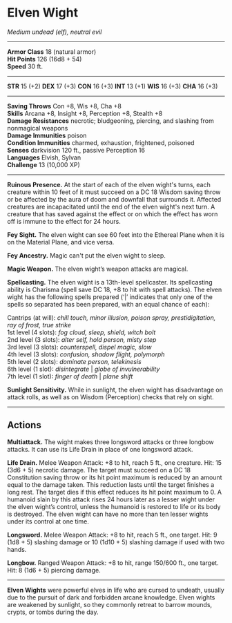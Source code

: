 # Elven Wight

_Medium undead (elf), neutral evil_

---

**Armor Class** 18 (natural armor)  
**Hit Points** 126 (16d8 + 54)  
**Speed** 30 ft.  

---

**STR** 15 (+2) **DEX** 17 (+3) **CON** 16 (+3) **INT** 13 (+1) **WIS** 16 (+3) **CHA** 16 (+3)

---

**Saving Throws** Con +8, Wis +8, Cha +8  
**Skills** Arcana +8, Insight +8, Perception +8, Stealth +8  
**Damage Resistances** necrotic; bludgeoning, piercing, and slashing from nonmagical weapons  
**Damage Immunities** poison  
**Condition Immunities** charmed, exhaustion, frightened, poisoned  
**Senses** darkvision 120 ft., passive Perception 16  
**Languages** Elvish, Sylvan  
**Challenge** 13 (10,000 XP)  

---

**Ruinous Presence.** At the start of each of the elven wight's turns, each creature within 10 feet of it must succeed on a DC 18 Wisdom saving throw or be affected by the aura of doom and downfall that surrounds it. Affected creatures are incapacitated until the end of the elven wight's next turn. A creature that has saved against the effect or on which the effect has worn off is immune to the effect for 24 hours.

**Fey Sight.** The elven wight can see 60 feet into the Ethereal Plane when it is on the Material Plane, and vice versa.

**Fey Ancestry.** Magic can't put the elven wight to sleep.

**Magic Weapon.** The elven wight’s weapon attacks are magical.

**Spellcasting.** The elven wight is a 13th-level spellcaster. Its spellcasting ability is Charisma (spell save DC 18, +8 to hit with spell attacks). The elven wight has the following spells prepared (‘|’ indicates that only one of the spells so separated has been prepared, with an equal chance of each):

Cantrips (at will): _chill touch, minor illusion, poison spray, prestidigitation, ray of frost, true strike_  
1st level (4 slots): _fog cloud, sleep, shield, witch bolt_  
2nd level (3 slots): _alter self, hold person, misty step_  
3rd level (3 slots): _counterspell, dispel magic, slow_  
4th level (3 slots): _confusion, shadow flight, polymorph_  
5th level (2 slots): _dominate person, telekinesis_  
6th level (1 slot): _disintegrate_ | _globe of invulnerability_  
7th level (1 slot): _finger of death_ | _plane shift_  

**Sunlight Sensitivity.** While in sunlight, the elven wight has disadvantage on attack rolls, as well as on Wisdom (Perception) checks that rely on sight.

---

## Actions

**Multiattack.** The wight makes three longsword attacks or three longbow attacks. It can use its Life Drain in place of one longsword attack.

**Life Drain.** Melee Weapon Attack: +8 to hit, reach 5 ft., one creature. Hit: 15 (3d6 + 5) necrotic damage. The target must succeed on a DC 18 Constitution saving throw or its hit point maximum is reduced by an amount equal to the damage taken. This reduction lasts until the target finishes a long rest. The target dies if this effect reduces its hit point maximum to 0.
A humanoid slain by this attack rises 24 hours later as a lesser wight under the elven wight’s control, unless the humanoid is restored to life or its body is destroyed. The elven wight can have no more than ten lesser wights under its control at one time.

**Longsword.** Melee Weapon Attack: +8 to hit, reach 5 ft., one target. Hit: 9 (1d8 + 5) slashing damage or 10 (1d10 + 5) slashing damage if used with two hands.

**Longbow.** Ranged Weapon Attack: +8 to hit, range 150/600 ft., one target. Hit: 8 (1d6 + 5) piercing damage.

---

**Elven Wights** were powerful elves in life who are cursed to undeath, usually due to the pursuit of dark and forbidden arcane knowledge. Elven wights are weakened by sunlight, so they commonly retreat to barrow mounds, crypts, or tombs during the day.